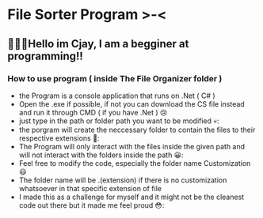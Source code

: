 # File Sorter Program >-<
## 👋👋👋Hello im Cjay, I am a begginer at programming!!
### How to use program ( inside The File Organizer folder )
* the Program is a console application that runs on .Net ( C# )
* Open the .exe if possible, if not you can download the CS file instead and run it through CMD ( if you have .Net ) 😢
* just type in the path or folder path you want to be modified 💀:
* the porgram will create the neccessary folder to contain the files to their respective extensions 🤗:
* The Program will only interact with the files inside the given path and will not interact with the folders inside the path 😀:
* Feel free to modify the code, especially the folder name Customization 😃
* The folder name will be .(extension) if there is no customization whatsoever in that specific extension of file
* I made this as a challenge for myself and it might not be the cleanest code out there but it made me feel proud 😳:
